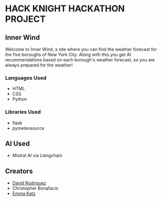 # HACK KNIGHT HACKATHON PROJECT

## Inner Wind
Welcome to Inner Wind, a site where you can find the weather forecast for the five boroughs of New York City.
Along with this you get AI recommendations based on each borough's weather forecast, so you are always prepared for the weather! 

### Languages Used
- HTML
- CSS
- Python

### Libraries Used
- flask
- pymeteosource

## AI Used
- Mistral AI via Llangchain

## Creators
- [David Rodriguez](https://drod75.github.io/)
- Christopher Bonafacio
- [Emma Katz](https://github.com/applebug4)